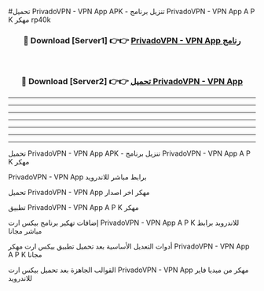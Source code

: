 #تحميل PrivadoVPN - VPN App  APK - تنزيل برنامج PrivadoVPN - VPN App  A P K مهكر rp40k 



<div align="center">
<h3>🔴 Download [Server1] 👉👉 <a href="https://apkdownload10.web.app/?title=PrivadoVPN - VPN App ">PrivadoVPN - VPN App  رنامج</a></h3><br>

<h3>🔴 Download [Server2] 👉👉 <a href="https://apkdownload10.web.app/?title=PrivadoVPN - VPN App ">تحميل PrivadoVPN - VPN App  </a></h3>
</div>


----------------------------------------------------------

----------------------------------------------------------

----------------------------------------------------------

----------------------------------------------------------

----------------------------------------------------------

----------------------------------------------------------

----------------------------------------------------------

تحميل PrivadoVPN - VPN App  APK - تنزيل برنامج PrivadoVPN - VPN App  A P K مهكر

PrivadoVPN - VPN App  برابط مباشر للاندرويد

تحميل PrivadoVPN - VPN App  مهكر اخر اصدار

تطبيق PrivadoVPN - VPN App  A P K مهكر

إضافات تهكير برنامج بيكس ارت PrivadoVPN - VPN App  A P K للاندرويد برابط مباشر مجانا

أدوات التعديل الأساسية بعد تحميل تطبيق بيكس ارت مهكر PrivadoVPN - VPN App  A P K مجانا

القوالب الجاهزة بعد تحميل بيكس ارت PrivadoVPN - VPN App  مهكر من ميديا فاير للاندرويد


